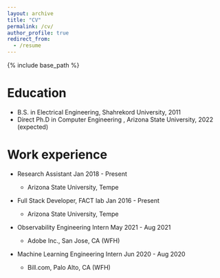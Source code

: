 ```yaml
---
layout: archive
title: "CV"
permalink: /cv/
author_profile: true
redirect_from:
  - /resume
---
```


{% include base_path %}

Education
======
* B.S. in Electrical Engineering, Shahrekord University, 2011
* Direct Ph.D in Computer Engineering , Arizona State University, 2022 (expected)

Work experience
======
* Research Assistant Jan 2018 - Present
  * Arizona State University, Tempe
* Full Stack Developer, FACT lab Jan 2016 - Present
  * Arizona State University, Tempe

* Observability Engineering Intern May 2021 - Aug 2021
  *  Adobe Inc., San Jose, CA (WFH)
* Machine Learning Engineering Intern Jun 2020 - Aug 2020
  *  Bill.com, Palo Alto, CA (WFH)
  
  
